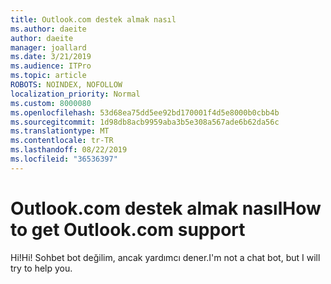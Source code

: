 ```yaml
---
title: Outlook.com destek almak nasıl
ms.author: daeite
author: daeite
manager: joallard
ms.date: 3/21/2019
ms.audience: ITPro
ms.topic: article
ROBOTS: NOINDEX, NOFOLLOW
localization_priority: Normal
ms.custom: 8000080
ms.openlocfilehash: 53d68ea75dd5ee92bd170001f4d5e8000b0cbb4b
ms.sourcegitcommit: 1d98db8acb9959aba3b5e308a567ade6b62da56c
ms.translationtype: MT
ms.contentlocale: tr-TR
ms.lasthandoff: 08/22/2019
ms.locfileid: "36536397"
---
```

# <a name="how-to-get-outlookcom-support"></a><span data-ttu-id="2f0ee-102">Outlook.com destek almak nasıl</span><span class="sxs-lookup"><span data-stu-id="2f0ee-102">How to get Outlook.com support</span></span>

<span data-ttu-id="2f0ee-103">Hi!</span><span class="sxs-lookup"><span data-stu-id="2f0ee-103">Hi!</span></span>
<span data-ttu-id="2f0ee-104">Sohbet bot değilim, ancak yardımcı dener.</span><span class="sxs-lookup"><span data-stu-id="2f0ee-104">I'm not a chat bot, but I will try to help you.</span></span>


